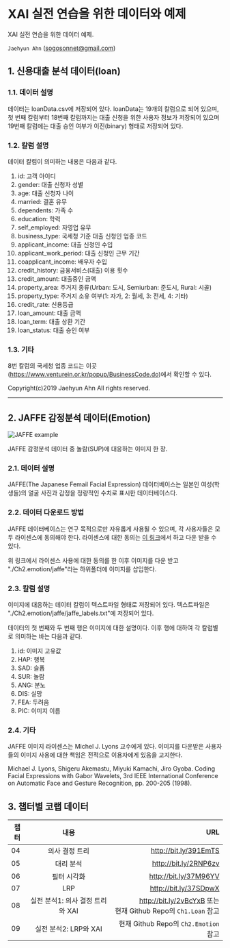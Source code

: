 # XAI 실전 연습을 위한 데이터와 예제

XAI 실전 연습을 위한 데이터 예제.

`Jaehyun Ahn` ([sogosonnet@gmail.com](mailto:sogoaonnet@gmail.com))

## 1. 신용대출 분석 데이터(loan)

### 1.1. 데이터 설명

데이터는 loanData.csv에 저장되어 있다. loanData는 19개의 칼럼으로 되어 있으며, 첫 번째 칼럼부터 18번째 칼럼까지는 대출 신청을 위한 사용자 정보가 저장되어 있으며 19번째 칼럼에는 대출 승인 여부가 이진(binary) 형태로 저장되어 있다.

### 1.2. 칼럼 설명

데이터 칼럼이 의미하는 내용은 다음과 같다.

1. id: 고객 아이디
2. gender: 대출 신청자 성별
3. age: 대출 신청자 나이
4. married: 결혼 유무
5. dependents: 가족 수
6. education: 학력
7. self_employed: 자영업 유무
8. business_type: 국세청 기준 대출 신청인 업종 코드
9. applicant_income: 대출 신청인 수입
10. applicant_work_period: 대출 신청인 근무 기간
11. coapplicant_income: 배우자 수입
12. credit_history: 금융서비스(대출) 이용 횟수
13. credit_amount: 대출중인 금액
14. property_area: 주거지 종류(Urban: 도시, Semiurban: 준도시, Rural: 시골)
15. property_type: 주거지 소유 여부(1: 자가, 2: 월세, 3: 전세, 4: 기타)
16. credit_rate: 신용등급
17. loan_amount: 대출 금액
18. loan_term: 대출 상환 기간
19. loan_status: 대출 승인 여부

### 1.3. 기타

8번 칼럼의 국세청 업종 코드는 이곳(https://www.venturein.or.kr/popup/BusinessCode.do)에서 확인할 수 있다.

Copyright(c)2019 Jaehyun Ahn All rights reserved. 

<hr>

## 2. JAFFE 감정분석 데이터(Emotion)

![JAFFE example](http://www.kasrl.org/KA_004.jpg)

JAFFE 감정분석 데이터 중 놀람(SUP)에 대응하는 이미지 한 장.

### 2.1. 데이터 설명

JAFFE(The Japanese Femail Facial Expression) 데이터베이스는 일본인 여성(학생들)의 얼굴 사진과 감정을 정량적인 수치로 표시한 데이터베이스다.

### 2.2. 데이터 다운로드 방법

JAFFE 데이터베이스는 연구 목적으로만 자유롭게 사용될 수 있으며, 각 사용자들은 모두 라이센스에 동의해야 한다. 라이센스에 대한 동의는 [이 링크](http://www.kasrl.org/jaffedb_info.html)에서 하고 다운 받을 수 있다.

위 링크에서 라이센스 사용에 대한 동의를 한 이후 이미지를 다운 받고 "./Ch2.emotion/jaffe"라는 하위폴더에 이미지를 삽입한다.

### 2.3. 칼럼 설명

이미지에 대응하는 데이터 칼럼이 텍스트파일 형태로 저장되어 있다. 텍스트파일은 "./Ch2.emotion/jaffe/jaffe_labels.txt"에 저장되어 있다.

데이터의 첫 번째와 두 번째 행은 이미지에 대한 설명이다. 이후 행에 대하여 각 칼럼별로 의미하는 바는 다음과 같다.

1. id: 이미지 고유값
2. HAP: 행복
3. SAD: 슬픔
4. SUR: 놀람
5. ANG: 분노
6. DIS: 실망
7. FEA: 두려움
8. PIC: 이미지 이름

### 2.4. 기타

JAFFE 이미지 라이센스는 Michel J. Lyons 교수에게 있다. 이미지를 다운받은 사용자들의 이미지 사용에 대한 책임은 전적으로 이용자에게 있음을 고지한다.

Michael J. Lyons, Shigeru Akemastu, Miyuki Kamachi, Jiro Gyoba.
Coding Facial Expressions with Gabor Wavelets, 3rd IEEE International Conference on Automatic Face and Gesture Recognition, pp. 200-205 (1998).

## 3. 챕터별 코랩 데이터

|챕터|내용|URL|
|---|:----:|---:|
|04 |의사 결정 트리|http://bit.ly/391EmTS|
|05| 대리 분석|http://bit.ly/2RNP6zv|
|06| 필터 시각화| http://bit.ly/37M96YV|
|07| LRP| http://bit.ly/37SDpwX|
|08| 실전 분석1: 의사 결정 트리와 XAI| http://bit.ly/2vBcYxB 또는 <br> 현재 Github Repo의 `Ch1.Loan` 참고|
|09| 실전 분석2: LRP와 XAI| 현재 Github Repo의 `Ch2.Emotion` 참고|


